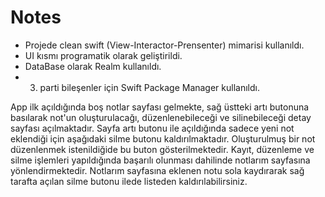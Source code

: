 # Notes
- Projede clean swift (View-Interactor-Prensenter)  mimarisi kullanıldı.
- UI kısmı programatik olarak geliştirildi.
- DataBase olarak Realm kullanıldı.
- 3. parti bileşenler için Swift Package Manager kullanıldı.

App ilk açıldığında boş notlar sayfası gelmekte, sağ üstteki artı butonuna basılarak not'un oluşturulacağı, düzenlenebileceği ve silinebileceği detay sayfası açılmaktadır. Sayfa artı butonu ile açıldığında sadece yeni not eklendiği için aşağıdaki silme butonu kaldırılmaktadır. Oluşturulmuş bir not düzenlenmek istenildiğide bu buton gösterilmektedir. Kayıt, düzenleme ve silme işlemleri yapıldığında başarılı olunması dahilinde notlarım sayfasına yönlendirmektedir.
Notlarım sayfasına eklenen notu sola kaydırarak sağ tarafta açılan silme butonu ilede listeden kaldırılabilirsiniz.






